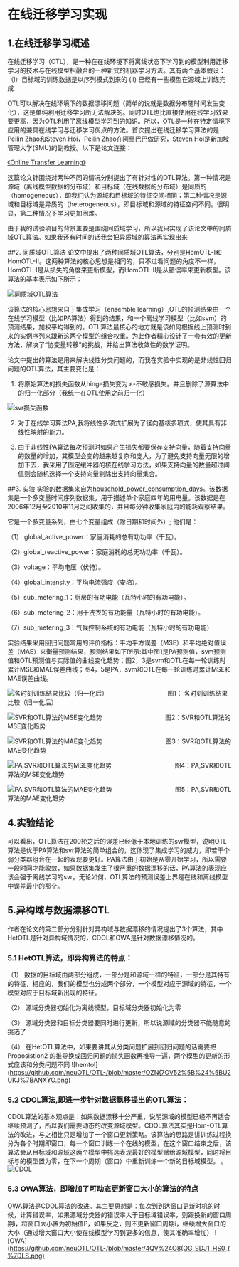 # 在线迁移学习实现
## 1.在线迁移学习概述
在线迁移学习（OTL），是一种在在线环境下将离线状态下学习到的模型利用迁移学习的技术与在线模型相融合的一种新式的机器学习方法。其有两个基本假设：（i）目标域的训练数据是以序列模式到来的 (ii) 已经有一些模型在源域上训练完成.

OTL可以解决在线环境下的数据漂移问题（简单的说就是数据分布随时间发生变化），这是单纯利用迁移学习所无法解决的。同时OTL也比直接使用在线学习效果要更高，因为OTL利用了离线模型学习到的知识。所以，OTL是一种在特定情境下应用的兼具在线学习与迁移学习优点的方法。首次提出在线迁移学习算法的是Peilin Zhao和Steven Hoi，Peilin Zhao在阿里巴巴做研究，Steven Hoi是新加坡管理大学(SMU)的副教授。以下是论文连接：

[《Online Transfer Learning》](https://ac.els-cdn.com/S0004370214000800/1-s2.0-S0004370214000800-main.pdf?_tid=66004ea4-e571-49a5-9ca5-d9f34e33359d&acdnat=1552293438_54e27b877ccfe21927468e2d7f931966)

这篇论文针围绕对两种不同的情况分别提出了有针对性的OTL算法。第一种情况是源域（离线模型数据的分布域）和目标域（在线数据的分布域）是同质的（homogeneous），即我们认为源域和目标域的特征空间相同；第二种情况是源域和目标域是异质的（heterogeneous），即目标域和源域的特征空间不同。很明显，第二种情况下学习更加困难。


由于我的试验项目的背景主要是围绕同质域学习，所以我只实现了该论文中的同质域OTL算法。如果我还有时间的话我会把异质域的算法再实现出来

##2. 同质域OTL算法
论文中提出了两种同质域OTL算法，分别是HomOTL-I和HomOTL-II。这两种算法的核心思想是相同的，只不过看问题的角度不一样，HomOTL-I是从损失的角度来更新模型，而HomOTL-II是从错误率来更新模型。该算法的基本表示如下所示：


![同质域OTL算法](https://github.com/neuOTL/OTL-/blob/master/Hom_OTL1.png)

该算法的核心思想来自于集成学习（ensemble learning）,OTL的预测结果由一个在线学习模型（比如PA算法）得到的结果，和一个离线学习模型（比如svm）的预测结果，加权平均得到的。OTL算法最核心的地方就是该如何根据线上预测时到来的实例序列来跟新这两个模型的组合权重。为此作者精心设计了一套有效的更新方法，解决了“协变量转移”的挑战，并给出算法收敛性的数学证明。

论文中提出的算法是用来解决线性分类问题的，而我在实验中实现的是非线性回归问题的OTL算法，其主要变化是：

1. 将原始算法的损失函数从hinge损失变为 ε-不敏感损失。并且删除了源算法中的归一化部分（我统一在OTL使用之前归一化）

![svr损失函数](https://github.com/neuOTL/OTL-/blob/master/9%7DJU15BCR58Z%24T%24X3_H~%5DS6.png)

2. 对于在线学习算法PA,我将线性多项式扩展为了径向基核多项式，使其具有非线性映射的能力。


3. 由于非线性PA算法每次预测时如果产生损失都要保存支持向量，随着支持向量的数量的增加，其模型会变的越来越复杂和庞大，为了避免支持向量无限的增加下去，我采用了固定缓冲器的核在线学习方法，如果支持向量的数量超过阈值则会随机选择一个支持向量剔除出支持向量集合。

##3. 实验
实验的数据集来自为[household_power_consumption_days](https://archive.ics.uci.edu/ml/datasets/individual+household+electric+power+consumption)。该数据集是一个多变量时间序列数据集，用于描述单个家庭四年的用电量。该数据是在2006年12月至2010年11月之间收集的，并且每分钟收集家庭内的能耗观察结果。

它是一个多变量系列，由七个变量组成（除日期和时间外）; 他们是：

（1） global_active_power：家庭消耗的总有功功率（千瓦）。

（2）global_reactive_power：家庭消耗的总无功功率（千瓦）。

（3）voltage：平均电压（伏特）。

（4）global_intensity：平均电流强度（安培）。

（5）sub_metering_1：厨房的有功电能（瓦特小时的有功电能）。

（6）sub_metering_2：用于洗衣的有功能量（瓦特小时的有功电能）。

（7）sub_metering_3：气候控制系统的有功电能（瓦特小时的有功电能）

实验结果采用回归问题常用的评价指标：平均平方误差（MSE）和平均绝对值误差（MAE）来衡量预测结果，预测结果如下所示:其中图1是PA预测值，svm预测值和OTL预测值与实际值的曲线变化趋势；图2，3是svm和OTL在每一轮训练时累计MSE和MAE误差曲线；图4，5是PA，svm和OTL在每一轮训练时累计MSE和MAE误差曲线。

![各时刻训练结果比较（归一化后）](https://github.com/neuOTL/OTL-/blob/master/下载.png)
 &emsp;&emsp;&emsp; &emsp;&emsp;&emsp;&emsp;&emsp;&emsp;图1： 各时刻训练结果比较（归一化后）

![SVR和OTL算法的MSE变化趋势](https://github.com/neuOTL/OTL-/blob/master/%E4%B8%8B%E8%BD%BD%20(1).png)
  &emsp;&emsp;&emsp;  &emsp;&emsp;&emsp;      &emsp;&emsp;&emsp;        图2：SVR和OTL算法的MSE变化趋势

![SVR和OTL算法的MAE变化趋势](https://github.com/neuOTL/OTL-/blob/master/%E4%B8%8B%E8%BD%BD%20(2).png)
   &emsp;&emsp;&emsp;   &emsp;&emsp;&emsp;     &emsp;&emsp;&emsp;      图3：SVR和OTL算法的MAE变化趋势

![PA,SVR和OTL算法的MSE变化趋势](https://github.com/neuOTL/OTL-/blob/master/%E4%B8%8B%E8%BD%BD%20(3).png)
   &emsp;&emsp;&emsp;    &emsp;&emsp;&emsp;    &emsp;&emsp;&emsp;      图4：PA,SVR和OTL算法的MSE变化趋势

![PA,SVR和OTL算法的MAE变化趋势](https://github.com/neuOTL/OTL-/blob/master/%E4%B8%8B%E8%BD%BD%20(4).png)
     &emsp;&emsp;&emsp;        &emsp;&emsp;&emsp;   &emsp;&emsp;&emsp;  图5：PA,SVR和OTL算法的MAE变化趋势
     
## 4.实验结论
可以看出，OTL算法在200轮之后的误差已经低于本地训练的svr模型，说明OTL算法是优于PA算法和svr算法的简单组合的，这体现了集成学习的威力，即若干个弱分类器组合在一起的表现要更好。PA算法由于初始是从零开始学习，所以需要一段时间才能收敛，如果数据集发生了很严重的数据漂移的话，PA算法的表现应该会强于离线学习的svr。无论如何，OTL算法的预测误差上界是在线和离线模型中误差最小的那个。


## 5.异构域与数据漂移OTL
作者在论文的第二部分分别针对异构域与数据漂移的情况提出了3个算法，其中HetOTL是针对异构域情况的，CDOL和OWA是针对数据漂移情况的。

### 5.1 HetOTL算法，即异构算法的特点：

（1） 数据的目标域由两部分组成，一部分是和源域一样的特征，一部分是其特有的特征，相应的，我们的模型也分成两个部分，一个模型对应于源域的特征，一个模型对应于目标域新出现的特征。

（2） 源域分类器初始化为离线模型，目标域分类器初始化为零

（3） 源域分类器和目标分类器要同时进行更新，所以说源域的分类器不能随意的挑选了

（4） 在HetOTL算法中，如果要讲其从分类问题扩展到回归问题的话需要把Proposistion2 的推导换成回归问题的损失函数再推导一遍，两个模型的更新的形式应该和分类问题不同
![hemtol](https://github.com/neuOTL/OTL-/blob/master/OZN(7OV52%5B%24%5BU2UKJ%7BANXYO.png)

### 5.2 CDOL算法,即进一步针对数据飘移提出的OTL算法：
CDOL算法的基本观点是：如果数据漂移十分严重，说明源域的模型已经不再适合继续预测了，所以我们需要动态的改变源域模型。CDOL算法其实是Hom-OTL算法的改进，与之相比只是增加了一个窗口更新策略。该算法的思路是讲训练过程换分为各个时期即窗口，每一个窗口训练一个在线的模型，在这个窗口结束之后，该算法会从目标域和源域这两个模型中挑选表现最好的模型赋给源域模型，同时将目标与的模型置为零，在下一个周期（窗口）中重新训练一个新的目标域模型。
。
![CDOL](https://github.com/neuOTL/OTL-/blob/master/Q1A%7BZJMD%40%2466RKFB7%40~4EIX.png)

### 5.3 OWA算法，即增加了可动态更新窗口大小的算法的特点
OWA算法是CDOL算法的改进。其主要思想是：每次到到达窗口更新时机的时候，计算错误率，如果源域分类器的错误率大于目标域错误率，则跟换新的窗口周期i，将窗口大小置为初始值P，如果反之，则不更新窗口周期i，继续增大窗口的大小（通过增大窗口大小使在线模型学习到更多的信息，使其准确率增加）
![OWA](https://github.com/neuOTL/OTL-/blob/master/4QV%24O8(QG_9DJ1_HS0_(%7DLS.png)
